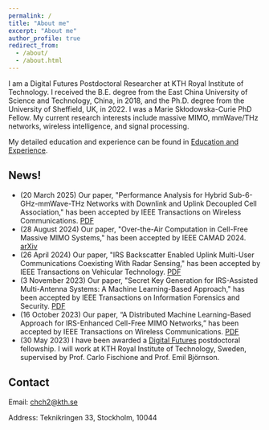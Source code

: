 ```yaml
---
permalink: /
title: "About me"
excerpt: "About me"
author_profile: true
redirect_from: 
  - /about/
  - /about.html
---
```


I am a Digital Futures Postdoctoral Researcher at KTH Royal Institute of Technology. I received the B.E. degree from the East China University of Science and Technology, China, in 2018, and the Ph.D. degree from the University of Sheffield, UK, in 2022. I was a Marie Skłodowska-Curie PhD Fellow. My current research interests include massive MIMO, mmWave/THz networks, wireless intelligence, and signal processing.

My detailed education and experience can be found in [Education and Experience](/edu-work-experience/).

## News!
* (20 March 2025) Our paper, "Performance Analysis for Hybrid Sub-6-GHz-mmWave-THz Networks with Downlink and Uplink Decoupled Cell Association," has been accepted by IEEE Transactions on Wireless Communications. [PDF](https://ieeexplore.ieee.org/abstract/document/10948140)
* (28 August 2024) Our paper, "Over-the-Air Computation in Cell-Free Massive MIMO Systems," has been accepted by IEEE CAMAD 2024. [arXiv](https://arxiv.org/abs/2409.00517)
* (26 April 2024) Our paper, "IRS Backscatter Enabled Uplink Multi-User Communications Coexisting With Radar Sensing," has been accepted by IEEE Transactions on Vehicular Technology. [PDF](https://ieeexplore.ieee.org/document/10539007)
* (3 November 2023) Our paper, "Secret Key Generation for IRS-Assisted  Multi-Antenna Systems: A Machine Learning-Based Approach," has been accepted by IEEE Transactions on Information Forensics and Security. [PDF](https://ieeexplore.ieee.org/document/10315046)
* (16 October 2023) Our paper, “A Distributed Machine Learning-Based Approach for IRS-Enhanced Cell-Free MIMO Networks,” has been accepted by IEEE Transactions on Wireless Communications. [PDF](https://ieeexplore.ieee.org/document/10296835)
* (30 May 2023) I have been awarded a [Digital Futures](https://www.digitalfutures.kth.se/) postdoctoral fellowship. I will work at KTH Royal Institute of Technology, Sweden, supervised by Prof. Carlo Fischione and Prof. Emil Björnson.

## Contact
Email: chch2@kth.se

Address: Teknikringen 33, Stockholm, 10044


